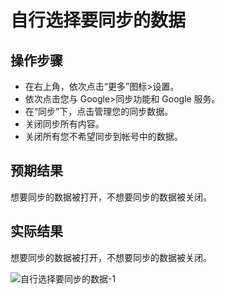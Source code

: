 # 自行选择要同步的数据

## 操作步骤

- 在右上角，依次点击“更多”图标>设置。
- 依次点击您与 Google>同步功能和 Google 服务。
- 在“同步”下，点击管理您的同步数据。
- 关闭同步所有内容。
- 关闭所有您不希望同步到帐号中的数据。

## 预期结果

想要同步的数据被打开，不想要同步的数据被关闭。

## 实际结果

想要同步的数据被打开，不想要同步的数据被关闭。

![自行选择要同步的数据-1](../img/自行选择要同步的数据-1.png)